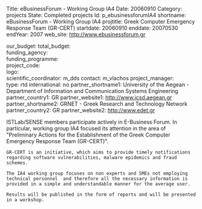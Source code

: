 Title: eBusinessForum - Working Group IA4 
Date:  20060910 
Category: projects 
State: Completed projects
Id: p_ebusinessforumIA4 
shortname: eBusinessForum - Working Group IA4 
projtitle: Greek Computer Emergency Response Team (GR-CERT) 
startdate: 20060910 
enddate: 20070530 
endYear: 2007 
web_site: http://www.ebusinessforum.gr
 
our_budget: 
total_budget:  
funding_agency:  
funding_programme:  
project_code:  
logo:   
scientific_coordinator: m_dds 
contact: m_vlachos 
project_manager:  
type: rtd 
international: no
partner_shortname1: University of the Aegean - Department of Information and Communication Systems Engineering 
partner_country1: GR 
partner_website1: http://www.icsd.aegean.gr
partner_shortname2: GRNET - Greek Research and Technology Network 
partner_country2: GR 
partner_website2: http://www.edet.gr

 <p>
  	ISTLab/SENSE members participate actively in E-Business Forum. In particular, working group IA4 focused its attention in the area of "Preliminary Actions for the Establishment of the Greek Computer Emergency Response Team (GR-CERT)". 
  	
  	GR-CERT is an initiative, which aims to provide timely notifications regarding software vulnerabilities, malware epidemics and fraud schemes.
  	
  	The IA4 working group focuses on non experts and SMEs not employing technical personnel  and therefore all the necessary information is provided in a simple and understandable manner for the average user.  

	Results will be published in the form of reports and will be presented in a workshop.
</p>
	
